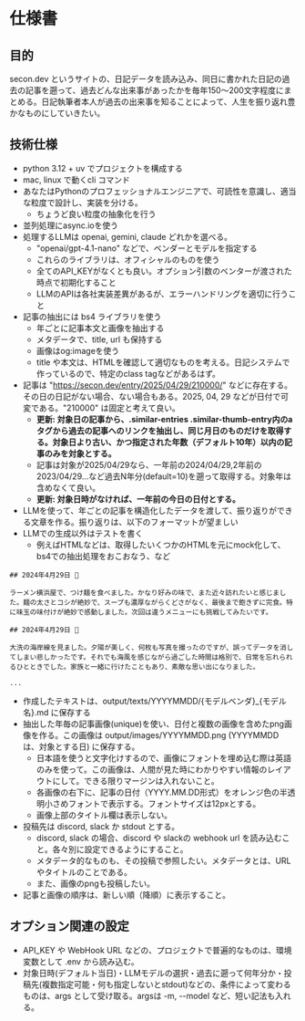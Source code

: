 # 仕様書

## 目的

secon.dev というサイトの、日記データを読み込み、同日に書かれた日記の過去の記事を遡って、過去どんな出来事があったかを毎年150〜200文字程度にまとめる。日記執筆者本人が過去の出来事を知ることによって、人生を振り返れ豊かなものにしていきたい。

## 技術仕様

- python 3.12 + uv でプロジェクトを構成する
- mac, linux で動くcli コマンド
- あなたはPythonのプロフェッショナルエンジニアで、可読性を意識し、適当な粒度で設計し、実装を分ける。
  - ちょうど良い粒度の抽象化を行う
- 並列処理にasync.ioを使う
- 処理するLLMは openai, gemini, claude どれかを選べる。
  - "openai/gpt-4.1-nano" などで、ベンダーとモデルを指定する
  - これらのライブラリは、オフィシャルのものを使う
  - 全てのAPI_KEYがなくとも良い。オプション引数のベンターが渡された時点で初期化すること
  - LLMのAPIは各社実装差異があるが、エラーハンドリングを適切に行うこと
- 記事の抽出には bs4 ライブラリを使う
  - 年ごとに記事本文と画像を抽出する
  - メタデータで、title, url も保持する
  - 画像はog:imageを使う
  - title や本文は、HTMLを確認して適切なものを考える。日記システムで作っているので、特定のclass tagなどがあるはず。
- 記事は "https://secon.dev/entry/2025/04/29/210000/" などに存在する。その日の日記がない場合、ない場合もある。2025, 04, 29 などが日付で可変である。"210000" は固定と考えて良い。
  - **更新: 対象日の記事から、.similar-entries .similar-thumb-entry内のaタグから過去の記事へのリンクを抽出し、同じ月日のものだけを取得する。対象日より古い、かつ指定された年数（デフォルト10年）以内の記事のみを対象とする。**
  - 記事は対象が2025/04/29なら、一年前の2024/04/29,2年前の2023/04/29...など過去N年分(default=10)を遡って取得する。対象年は含めなくて良い。
  - **更新: 対象日時がなければ、一年前の今日の日付とする。**
- LLMを使って、年ごとの記事を構造化したデータを渡して、振り返りができる文章を作る。振り返りは、以下のフォーマットが望ましい
- LLMでの生成以外はテストを書く
  - 例えばHTMLなどは、取得したいくつかのHTMLを元にmock化して、bs4での抽出処理をおこおなう、など

```
## 2024年4月29日 🍜

ラーメン横浜屋で、つけ麺を食べました。かなり好みの味で、また近々訪れたいと感じました。麺の太さとコシが絶妙で、スープも濃厚ながらくどさがなく、最後まで飽きずに完食。特に味玉の味付けが絶妙で感動しました。次回は違うメニューにも挑戦してみたいです。

## 2024年4月29日 🌊

大洗の海岸線を見ました。夕陽が美しく、何枚も写真を撮ったのですが、誤ってデータを消してしまい悲しかったです。それでも海風を感じながら過ごした時間は格別で、日常を忘れられるひとときでした。家族と一緒に行けたこともあり、素敵な思い出になりました。

...
```

- 作成したテキストは、output/texts/YYYYMMDD/{モデルベンダ}_{モデル名}.md に保存する
- 抽出した年毎の記事画像(unique)を使い、日付と複数の画像を含めたpng画像を作る。この画像は output/images/YYYYMMDD.png (YYYYMMDD は、対象とする日) に保存する。
  - 日本語を使うと文字化けするので、画像にフォントを埋め込む際は英語のみを使って。この画像は、人間が見た時にわかりやすい情報のレイアウトにして。できる限りマージンは入れないこと。
  - 各画像の右下に、記事の日付（YYYY.MM.DD形式）をオレンジ色の半透明小さめフォントで表示する。フォントサイズは12pxとする。
  - 画像上部のタイトル欄は表示しない。
- 投稿先は discord, slack か stdout とする。
  - discord, slack の場合、discord や slackの webhook url を読み込むこと。各々別に設定できるようにすること。
  - メタデータ的なものも、その投稿で参照したい。メタデータとは、URLやタイトルのことである。
  - また、画像のpngも投稿したい。
- 記事と画像の順序は、新しい順（降順）に表示すること。

## オプション関連の設定

- API_KEY や WebHook URL などの、プロジェクトで普遍的なものは、環境変数として .env から読み込む。
- 対象日時(デフォルト当日)・LLMモデルの選択・過去に遡って何年分か・投稿先(複数指定可能・何も指定しないとstdout)などの、条件によって変わるものは、args として受け取る。argsは -m, --model など、短い記法も入れる。
